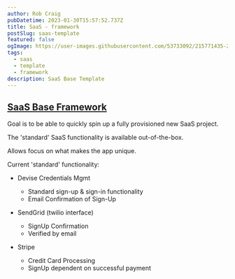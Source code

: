 ```yaml
---
author: Rob Craig
pubDatetime: 2023-01-30T15:57:52.737Z
title: SaaS - framework
postSlug: saas-template
featured: false
ogImage: https://user-images.githubusercontent.com/53733092/215771435-25408246-2309-4f8b-a781-1f3d93bdf0ec.png
tags:
  - saas
  - template
  - framework
description: SaaS Base Template
---
```


## <a href="https://lockhartarts.co.uk/" target="_blank">SaaS Base Framework</a>

Goal is to be able to quickly spin up a fully provisioned new SaaS project.

The 'standard' SaaS functionality is available out-of-the-box.

Allows focus on what makes the app unique.

Current 'standard' functionality:

- Devise Credentials Mgmt

  - Standard sign-up & sign-in functionality
  - Email Confirmation of Sign-Up

- SendGrid (twilio interface)

  - SignUp Confirmation
  - Verified by email

- Stripe
  - Credit Card Processing
  - SignUp dependent on successful payment

